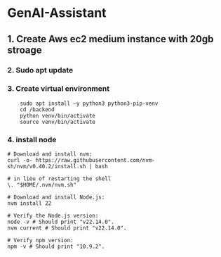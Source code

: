 # GenAI-Assistant
## 1. Create Aws ec2 medium instance with 20gb stroage
### 2.	Sudo apt update
### 3.	Create virtual environment 
```
	sudo apt install –y python3 python3-pip-venv
	cd /backend
	python venv/bin/activate
	source venv/bin/activate

```
### 4.	install node
```
# Download and install nvm:
curl -o- https://raw.githubusercontent.com/nvm-sh/nvm/v0.40.2/install.sh | bash

# in lieu of restarting the shell
\. "$HOME/.nvm/nvm.sh"

# Download and install Node.js:
nvm install 22

# Verify the Node.js version:
node -v # Should print "v22.14.0".
nvm current # Should print "v22.14.0".

# Verify npm version:
npm -v # Should print "10.9.2".
```
